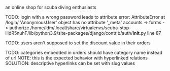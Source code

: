 an online shop for scuba diving enthusiasts

TODO: login with a wrong password leads to attribute error:
AttributeError at /login/
'AnonymousUser' object has no attribute '\_meta'
accounts -> forms -> authorize
/home/ldm/.local/share/virtualenvs/scuba-stop-HdR5nuhF/lib/python3.9/site-packages/django/contrib/auth/**init**.py
line 87

TODO: users aren't supposed to set the discount value in their orders

TODO: categories embedded in orders should have category name instead of url
NOTE: this is the expected behavior with hyperlinked relations
SOLUTION: descriptive hyperlinks can be set with slug values
